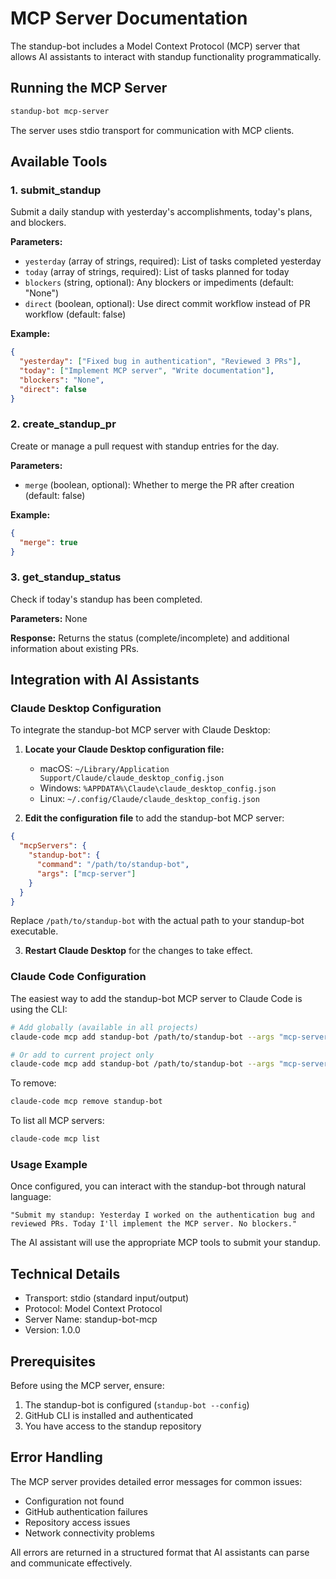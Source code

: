 # MCP Server Documentation

The standup-bot includes a Model Context Protocol (MCP) server that allows AI assistants to interact with standup functionality programmatically.

## Running the MCP Server

```bash
standup-bot mcp-server
```

The server uses stdio transport for communication with MCP clients.

## Available Tools

### 1. submit_standup

Submit a daily standup with yesterday's accomplishments, today's plans, and blockers.

**Parameters:**
- `yesterday` (array of strings, required): List of tasks completed yesterday
- `today` (array of strings, required): List of tasks planned for today
- `blockers` (string, optional): Any blockers or impediments (default: "None")
- `direct` (boolean, optional): Use direct commit workflow instead of PR workflow (default: false)

**Example:**
```json
{
  "yesterday": ["Fixed bug in authentication", "Reviewed 3 PRs"],
  "today": ["Implement MCP server", "Write documentation"],
  "blockers": "None",
  "direct": false
}
```

### 2. create_standup_pr

Create or manage a pull request with standup entries for the day.

**Parameters:**
- `merge` (boolean, optional): Whether to merge the PR after creation (default: false)

**Example:**
```json
{
  "merge": true
}
```

### 3. get_standup_status

Check if today's standup has been completed.

**Parameters:** None

**Response:** Returns the status (complete/incomplete) and additional information about existing PRs.

## Integration with AI Assistants

### Claude Desktop Configuration

To integrate the standup-bot MCP server with Claude Desktop:

1. **Locate your Claude Desktop configuration file:**
   - macOS: `~/Library/Application Support/Claude/claude_desktop_config.json`
   - Windows: `%APPDATA%\Claude\claude_desktop_config.json`
   - Linux: `~/.config/Claude/claude_desktop_config.json`

2. **Edit the configuration file** to add the standup-bot MCP server:

```json
{
  "mcpServers": {
    "standup-bot": {
      "command": "/path/to/standup-bot",
      "args": ["mcp-server"]
    }
  }
}
```

Replace `/path/to/standup-bot` with the actual path to your standup-bot executable.

3. **Restart Claude Desktop** for the changes to take effect.

### Claude Code Configuration

The easiest way to add the standup-bot MCP server to Claude Code is using the CLI:

```bash
# Add globally (available in all projects)
claude-code mcp add standup-bot /path/to/standup-bot --args "mcp-server"

# Or add to current project only
claude-code mcp add standup-bot /path/to/standup-bot --args "mcp-server" --project
```

To remove:
```bash
claude-code mcp remove standup-bot
```

To list all MCP servers:
```bash
claude-code mcp list
```

### Usage Example

Once configured, you can interact with the standup-bot through natural language:

```
"Submit my standup: Yesterday I worked on the authentication bug and reviewed PRs. Today I'll implement the MCP server. No blockers."
```

The AI assistant will use the appropriate MCP tools to submit your standup.

## Technical Details

- Transport: stdio (standard input/output)
- Protocol: Model Context Protocol
- Server Name: standup-bot-mcp
- Version: 1.0.0

## Prerequisites

Before using the MCP server, ensure:
1. The standup-bot is configured (`standup-bot --config`)
2. GitHub CLI is installed and authenticated
3. You have access to the standup repository

## Error Handling

The MCP server provides detailed error messages for common issues:
- Configuration not found
- GitHub authentication failures
- Repository access issues
- Network connectivity problems

All errors are returned in a structured format that AI assistants can parse and communicate effectively.
